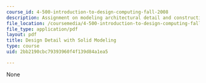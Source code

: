 ```yaml
---
course_id: 4-500-introduction-to-design-computing-fall-2008
description: Assignment on modeling architectural detail and construction.
file_location: /coursemedia/4-500-introduction-to-design-computing-fall-2008/2bb2190cbc79393960f4f139d84a1ea5_assn3.pdf
file_type: application/pdf
layout: pdf
title: Design Detail with Solid Modeling
type: course
uid: 2bb2190cbc79393960f4f139d84a1ea5

---
```

None